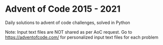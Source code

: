 # Advent of Code 2015 - 2021
Daily solutions to advent of code challenges, solved in Python

Note: Input text files are NOT shared as per AoC request.
Go to https://adventofcode.com/ for personalized input text files for each problem 
